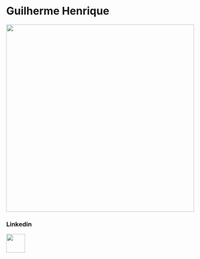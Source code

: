 <h1>Guilherme Henrique</h1>

<img  width="500px" src="https://www.dharmishi.com/img/vectors/developer.png" alt="">



<h3>Linkedin</h3>

<a href="www.linkedin.com/in/guilherme-henrique-1a773a263
" target="_blank"><img  width="50px" src="https://static.vecteezy.com/system/resources/previews/018/930/587/non_2x/linkedin-logo-linkedin-icon-transparent-free-png.png" alt=""></a>
